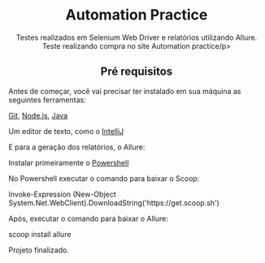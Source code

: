 <h1 align="center">Automation Practice</h1>
<p align="center">Testes realizados em Selenium Web Driver e relatórios utilizando Allure. Teste realizando compra no site Automation practice/p>


<h2 align="center">Pré requisitos</h2>

<p> Antes de começar, você vai precisar ter instalado em sua máquina as seguintes ferramentas:</p>
<p><a href="https://git-scm.com">Git</a>, <a href="https://nodejs.org/en/">Node.js</a>, <a href="https://www.java.com/pt-BR/download/ie_manual.jsp?locale=pt_BR">Java</a></p>
<p>Um editor de texto, como o <a href="https://www.jetbrains.com/pt-br/idea/download/#section=windows">IntelliJ</a></p>
<p></p>
<p>E para a geração dos relatórios, o Allure:
<p>Instalar primeiramente o <a href="https://github.com/PowerShell/PowerShell/releases/tag/v7.1.3">Powershell</a></p>
<p>No Powershell executar o comando para baixar o Scoop:</p>
 <p> Invoke-Expression (New-Object System.Net.WebClient).DownloadString('https://get.scoop.sh')</p>
<p>Após, executar o comando para baixar o Allure:</p>
  <p>scoop install allure</p>
  
 <p></p>
  
  
<p><p><p>
<p>Projeto finalizado.</p>
